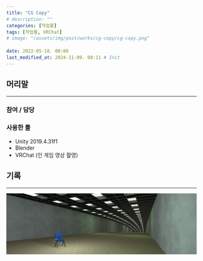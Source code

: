 ```yaml
---
title: "CG Copy"
# description: ""
categories: [작업물]
tags: [작업물, VRChat]
# image: "/assets/img/post/works/cg-copy/cg-copy.png"

date: 2022-05-18. 00:00
last_modified_at: 2024-11-09. 08:11 # Init
---
```


## 머리말

---

### 참여 / 담당

### 사용한 툴

- Unity 2019.4.31f1
- Blender
- VRChat (인 게임 영상 촬영)

## 기록

---

![umbrella-cover-mv-banner](/assets/img/post/works/cg-copy/cg-copy.png)
